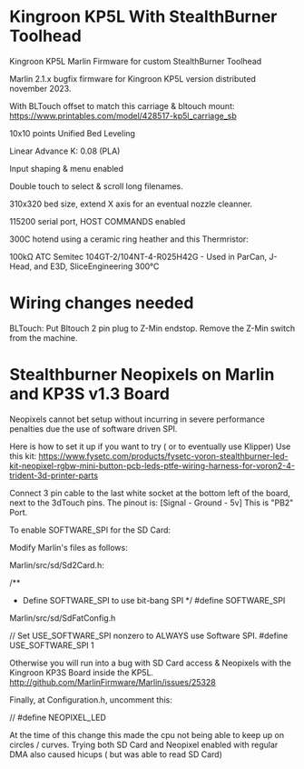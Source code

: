 # Kingroon KP5L With StealthBurner Toolhead
Kingroon KP5L Marlin Firmware for custom StealthBurner Toolhead

Marlin 2.1.x bugfix firmware for Kingroon KP5L version distributed november 2023.

With BLTouch offset to match this carriage & bltouch mount:
https://www.printables.com/model/428517-kp5l_carriage_sb


10x10 points Unified Bed Leveling

Linear Advance K: 0.08 (PLA)

Input shaping & menu enabled

Double touch to select & scroll long filenames.

310x320 bed size, extend X axis for an eventual nozzle cleanner.

115200 serial port, HOST COMMANDS enabled

300C hotend using a ceramic ring heather and this Thermristor:

100kΩ ATC Semitec 104GT-2/104NT-4-R025H42G - Used in ParCan, J-Head, and E3D, SliceEngineering 300°C 


# Wiring changes needed

BLTouch:
Put Bltouch 2 pin plug to Z-Min endstop. 
Remove the Z-Min switch from the machine.

# Stealthburner Neopixels on Marlin and KP3S v1.3 Board

Neopixels cannot bet setup without incurring in severe performance penalties due the use of software driven SPI.

Here is how to set it up if you want to try ( or to eventually use Klipper)
Use this kit:
https://www.fysetc.com/products/fysetc-voron-stealthburner-led-kit-neopixel-rgbw-mini-button-pcb-leds-ptfe-wiring-harness-for-voron2-4-trident-3d-printer-parts

Connect 3 pin cable to the last white socket at the bottom left of the board, next to the 3dTouch pins. 
The pinout is: [Signal - Ground - 5v]
This is "PB2" Port.

To enable SOFTWARE_SPI for the SD Card:

Modify Marlin's files as follows:

Marlin/src/sd/Sd2Card.h:

/**
 * Define SOFTWARE_SPI to use bit-bang SPI
 */
#define SOFTWARE_SPI

Marlin/src/sd/SdFatConfig.h

// Set USE_SOFTWARE_SPI nonzero to ALWAYS use Software SPI.
#define USE_SOFTWARE_SPI 1  

Otherwise you will run into a bug with SD Card access & Neopixels with the Kingroon KP3S Board inside the KP5L.
http://github.com/MarlinFirmware/Marlin/issues/25328

Finally, at Configuration.h, uncomment this:

// #define NEOPIXEL_LED

At the time of this change this made the cpu not being able to keep up on circles / curves.
Trying both SD Card and Neopixel enabled with regular DMA also caused hicups ( but was able to read SD Card)
